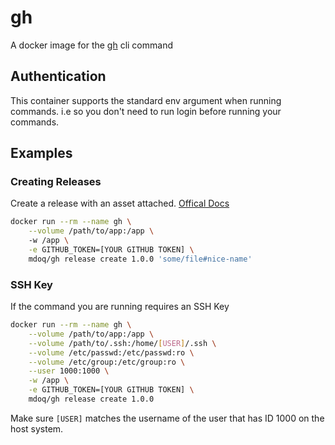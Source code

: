 # gh
A docker image for the [gh](https://cli.github.com/manual/gh) cli command

## Authentication
This container supports the standard env argument when running commands.
i.e so you don't need to run login before running your commands.

## Examples

### Creating Releases
Create a release with an asset attached.
[Offical Docs](https://cli.github.com/manual/gh_release_create)

```bash
docker run --rm --name gh \
    --volume /path/to/app:/app \ 
    -w /app \
    -e GITHUB_TOKEN=[YOUR GITHUB TOKEN] \
    mdoq/gh release create 1.0.0 'some/file#nice-name'
```

### SSH Key
If the command you are running requires an SSH Key
```bash
docker run --rm --name gh \
    --volume /path/to/app:/app \
    --volume /path/to/.ssh:/home/[USER]/.ssh \
    --volume /etc/passwd:/etc/passwd:ro \
    --volume /etc/group:/etc/group:ro \
    --user 1000:1000 \
    -w /app \
    -e GITHUB_TOKEN=[YOUR GITHUB TOKEN] \
    mdoq/gh release create 1.0.0
```

Make sure `[USER]` matches the username of the user that has ID 1000 on the host system.


